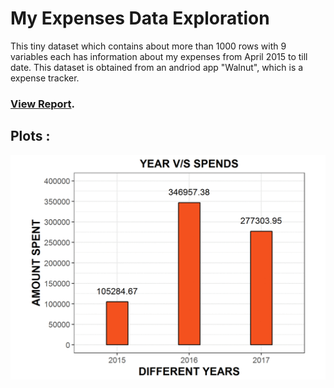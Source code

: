 # My Expenses Data Exploration

This tiny dataset which contains about more than 1000 rows with 9 variables each has information about my expenses from April 2015 to till date. This dataset is obtained from an andriod app "Walnut", which is a expense tracker.   

 ### [View Report](http://htmlpreview.github.io/?https://github.com/chaitanya6761/My-Expenses-Data-Exploration/blob/master/MyExpensesDataExploration.html).

## Plots :
![](https://raw.githubusercontent.com/chaitanya6761/My-Expenses-Data-Exploration/master/outputs/outputs.gif)
